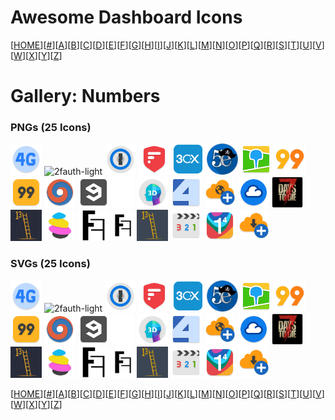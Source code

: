 # Awesome Dashboard Icons

[[HOME](..)][[#](gallery.md)][[A](gallery-a.md)][[B](gallery-b.md)][[C](gallery-c.md)][[D](gallery-d.md)][[E](gallery-e.md)][[F](gallery-f.md)][[G](gallery-g.md)][[H](gallery-h.md)][[I](gallery-i.md)][[J](gallery-j.md)][[K](gallery-k.md)][[L](gallery-l.md)][[M](gallery-m.md)][[N](gallery-n.md)][[O](gallery-o.md)][[P](gallery-p.md)][[Q](gallery-q.md)][[R](gallery-r.md)][[S](gallery-s.md)][[T](gallery-t.md)][[U](gallery-u.md)][[V](gallery-v.md)][[W](gallery-w.md)][[X](gallery-x.md)][[Y](gallery-y.md)][[Z](gallery-z.md)]

# Gallery: Numbers

### PNGs (25 Icons)

<img src="../icons/4g-browser.svg" alt="4g-browser" height="50"> <img src="../icons/2fauth-light.png" alt="2fauth-light" height="50"> <img src="../icons/1password.svg" alt="1password" height="50"> <img src="../icons/2fas-auth.svg" alt="2fas-auth" height="50"> <img src="../icons/3cx.png" alt="3cx" height="50"> <img src="../icons/5etools.png" alt="5etools" height="50"> <img src="../icons/2gis.svg" alt="2gis" height="50"> <img src="../icons/99-motorista.svg" alt="99-motorista" height="50"> <img src="../icons/99.svg" alt="99" height="50"> <img src="../icons/8g-browser.svg" alt="8g-browser" height="50"> <img src="../icons/9gag.svg" alt="9gag" height="50"> <img src="../icons/2fauth-light.svg" alt="2fauth-light" height="50"> <img src="../icons/3d-creator.svg" alt="3d-creator" height="50"> <img src="../icons/4pda.svg" alt="4pda" height="50"> <img src="../icons/1dm-browser-plus.svg" alt="1dm-browser-plus" height="50"> <img src="../icons/1weather.svg" alt="1weather" height="50"> <img src="../icons/7-days-to-die.png" alt="7-days-to-die" height="50"> <img src="../icons/13ft.png" alt="13ft" height="50"> <img src="../icons/100-can.svg" alt="100-can" height="50"> <img src="../icons/2fauth.png" alt="2fauth" height="50"> <img src="../icons/2fauth.svg" alt="2fauth" height="50"> <img src="../icons/13ft.svg" alt="13ft" height="50"> <img src="../icons/321-mediaplayer.svg" alt="321-mediaplayer" height="50"> <img src="../icons/1111.svg" alt="1111" height="50"> <img src="../icons/1dm-plus.svg" alt="1dm-plus" height="50">

### SVGs (25 Icons)

<img src="../icons/4g-browser.svg" alt="4g-browser" height="50"> <img src="../icons/2fauth-light.png" alt="2fauth-light" height="50"> <img src="../icons/1password.svg" alt="1password" height="50"> <img src="../icons/2fas-auth.svg" alt="2fas-auth" height="50"> <img src="../icons/3cx.png" alt="3cx" height="50"> <img src="../icons/5etools.png" alt="5etools" height="50"> <img src="../icons/2gis.svg" alt="2gis" height="50"> <img src="../icons/99-motorista.svg" alt="99-motorista" height="50"> <img src="../icons/99.svg" alt="99" height="50"> <img src="../icons/8g-browser.svg" alt="8g-browser" height="50"> <img src="../icons/9gag.svg" alt="9gag" height="50"> <img src="../icons/2fauth-light.svg" alt="2fauth-light" height="50"> <img src="../icons/3d-creator.svg" alt="3d-creator" height="50"> <img src="../icons/4pda.svg" alt="4pda" height="50"> <img src="../icons/1dm-browser-plus.svg" alt="1dm-browser-plus" height="50"> <img src="../icons/1weather.svg" alt="1weather" height="50"> <img src="../icons/7-days-to-die.png" alt="7-days-to-die" height="50"> <img src="../icons/13ft.png" alt="13ft" height="50"> <img src="../icons/100-can.svg" alt="100-can" height="50"> <img src="../icons/2fauth.png" alt="2fauth" height="50"> <img src="../icons/2fauth.svg" alt="2fauth" height="50"> <img src="../icons/13ft.svg" alt="13ft" height="50"> <img src="../icons/321-mediaplayer.svg" alt="321-mediaplayer" height="50"> <img src="../icons/1111.svg" alt="1111" height="50"> <img src="../icons/1dm-plus.svg" alt="1dm-plus" height="50">

[[HOME](..)][[#](gallery.md)][[A](gallery-a.md)][[B](gallery-b.md)][[C](gallery-c.md)][[D](gallery-d.md)][[E](gallery-e.md)][[F](gallery-f.md)][[G](gallery-g.md)][[H](gallery-h.md)][[I](gallery-i.md)][[J](gallery-j.md)][[K](gallery-k.md)][[L](gallery-l.md)][[M](gallery-m.md)][[N](gallery-n.md)][[O](gallery-o.md)][[P](gallery-p.md)][[Q](gallery-q.md)][[R](gallery-r.md)][[S](gallery-s.md)][[T](gallery-t.md)][[U](gallery-u.md)][[V](gallery-v.md)][[W](gallery-w.md)][[X](gallery-x.md)][[Y](gallery-y.md)][[Z](gallery-z.md)]

